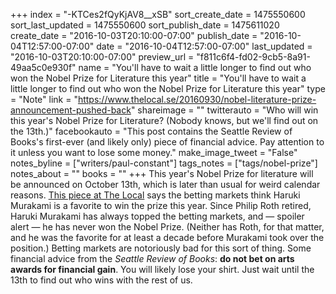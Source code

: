 +++
index = "-KTCes2fQyKjAV8__xSB"
sort_create_date = 1475550600
sort_last_updated = 1475550600
sort_publish_date = 1475611020
create_date = "2016-10-03T20:10:00-07:00"
publish_date = "2016-10-04T12:57:00-07:00"
date = "2016-10-04T12:57:00-07:00"
last_updated = "2016-10-03T20:10:00-07:00"
preview_url = "f811c6f4-fd02-9cb5-8a91-49aa5c0e930f"
name = "You'll have to wait a little longer to find out who won the Nobel Prize for Literature this year"
title = "You'll have to wait a little longer to find out who won the Nobel Prize for Literature this year"
type = "Note"
link = "https://www.thelocal.se/20160930/nobel-literature-prize-announcement-pushed-back"
shareimage = ""
twitterauto = "Who will win this year's Nobel Prize for Literature? (Nobody knows, but we'll find out on the 13th.)"
facebookauto = "This post contains the Seattle Review of Books's first-ever (and likely only) piece of financial advice. Pay attention to it unless you want to lose some money."
make_image_tweet = "False"
notes_byline = ["writers/paul-constant"]
tags_notes = ["tags/nobel-prize"]
notes_about = ""
books = ""
+++
This year's Nobel Prize for literature will be announced on October 13th, which is later than usual for weird calendar reasons. [This piece at The Local](https://www.thelocal.se/20160930/nobel-literature-prize-announcement-pushed-back) says the betting markets think Haruki Murakami is a favorite to win the prize this year. Since Philip Roth retired, Haruki Murakami has always topped the betting markets, and — spoiler alert — he has never won the Nobel Prize. (Neither has Roth, for that matter, and he was the favorite for at least a decade before Murakami took over the position.) Betting markets are notoriously bad for this sort of thing. Some financial advice from the *Seattle Review of Books*: **do not bet on arts awards for financial gain**. You will likely lose your shirt. Just wait until the 13th to find out who wins with the rest of us.
